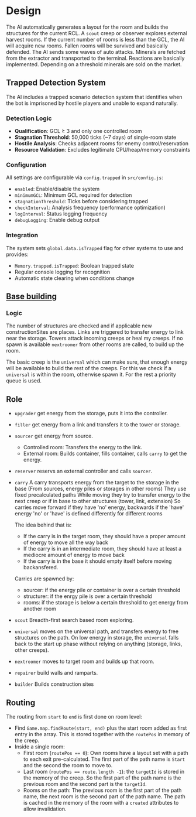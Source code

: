 # Design

The AI automatically generates a layout for the room and builds the structures
for the current RCL. A `scout` creep or observer explores external harvest rooms.
If the current number of rooms is less than the GCL, the AI will acquire new
rooms. Fallen rooms will be survived and basically defended. The AI sends some waves of
auto attacks. Minerals are fetched from the extractor and transported to the
terminal. Reactions are basically implemented. Depending on a threshold minerals
are sold on the market.

## Trapped Detection System

The AI includes a trapped scenario detection system that identifies when the bot is imprisoned by hostile players and unable to expand naturally.

### Detection Logic

- **Qualification**: GCL ≥ 3 and only one controlled room
- **Stagnation Threshold**: 50,000 ticks (~7 days) of single-room state
- **Hostile Analysis**: Checks adjacent rooms for enemy control/reservation
- **Resource Validation**: Excludes legitimate CPU/heap/memory constraints

### Configuration

All settings are configurable via `config.trapped` in `src/config.js`:
- `enabled`: Enable/disable the system
- `minimumGCL`: Minimum GCL required for detection
- `stagnationThreshold`: Ticks before considering trapped
- `checkInterval`: Analysis frequency (performance optimization)
- `logInterval`: Status logging frequency
- `debugLogging`: Enable debug output

### Integration

The system sets `global.data.isTrapped` flag for other systems to use and provides:
- `Memory.trapped.isTrapped`: Boolean trapped state
- Regular console logging for recognition
- Automatic state clearing when conditions change

## [Base building](BaseBuilding.md)

### Logic

The number of structures are checked and if applicable new constructionSites
are places. Links are triggered to transfer energy to link near the storage.
Towers attack incoming creeps or heal my creeps. If no spawn is available
`nextroomer` from other rooms are called, to build up the room.

The basic creep is the `universal` which can make sure, that enough energy
will be available to build the rest of the creeps. For this we check if
a `universal` is within the room, otherwise spawn it. For the rest a priority
queue is used.


## Role

 - `upgrader` get energy from the storage, puts it into the controller.
 - `filler` get energy from a link and transfers it to the tower or storage.
 - `sourcer` get energy from source.
   - Controlled room: Transfers the energy to the link.
   - External room: Builds container, fills container, calls `carry` to get
   the energy.
 - `reserver` reservs an external controller and calls `sourcer`.
 - `carry`
    A carry transports energy from the target to the storage in the base (From sources, energy piles or storages in other rooms)
    They use fixed precalculated paths
    While moving they try to transfer energy to the next creep or if in base to other structures (tower, link, extension)
    So carries move forward if they have 'no' energy, backwards if the 'have' energy
    'no' or 'have' is defined differently for different rooms

    The idea behind that is:
    - If the carry is in the target room, they should have a proper amount of energy to move all the way back
    - If the carry is in an intermediate room, they should have at least a mediocre amount of energy to move back
    - If the carry is in the base it should empty itself before moving backansfered.

    Carries are spawned by:
      - sourcer: if the energy pile or container is over a certain threshold
      - structurer: if the enrgy pile is over a certain threshold
      - rooms: if the storage is below a certain threshold to get energy from another room
 - `scout` Breadth-first search based room exploring.
 - `universal` moves on the universal path, and transfers energy to free structures
   on the path. On low energy in storage, the `universal` falls back to the
   start up phase without relying on anything (storage, links, other creeps).
 - `nextroomer` moves to target room and builds up that room.
 - `repairer` build walls and ramparts.
 - `builder` Builds construction sites


## Routing

The routing from `start` to `end` is first done on room level:

 - Find `Game.map.findRoute(start, end)` plus the start room added as first
   entry in the array. This is stored together with the `routePos` in memory
   of the creep.
 - Inside a single room:
   - First room (`routePos == 0`): Own rooms have a layout set with a path to
     each exit pre-calculated. The first part of the path name is `Start` and
     the second the room to move to.
   - Last room (`routePos == route.length -1`): the `targetId` is stored in the
     memory of the creep. So the first part of the path name is the previous
     room and the second part is the `targetId`.
   - Rooms on the path: The previous room is the first part of the path name,
     the next room is the second part of the path name.
   The path is cached in the memory of the room with a `created` attributes
   to allow invalidation.
